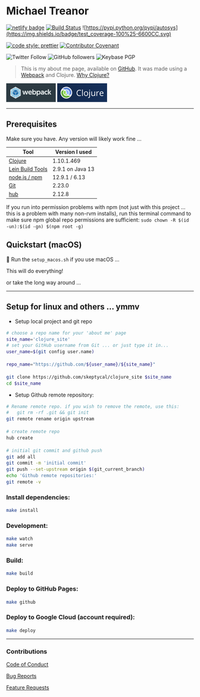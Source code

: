 # Michael Treanor

[![netlify badge](https://api.netlify.com/api/v1/badges/416b8ca3-82db-470f-9adf-a6d06264ca75/deploy-status)](https://app.netlify.com/sites/mystifying-keller-ab5658/deploys) [![Build Status](https://travis-ci.com/skeptycal/clojure_site.svg?branch=master)](https://travis-ci.com/skeptycal/clojure_site) ![https://pypi.python.org/pypi/autosys](https://img.shields.io/badge/test_coverage-100%25-6600CC.svg)

[![code style: prettier](https://img.shields.io/badge/code_style-prettier-ff69b4.svg?style=flat-square)](https://github.com/prettier/prettier) [![Contributor Covenant](https://img.shields.io/badge/Contributor%20Covenant-v1.4%20adopted-ff69b4.svg)](code-of-conduct.md)

![Twitter Follow](https://img.shields.io/twitter/follow/skeptycal.svg?label=%40skeptycal&style=social) ![GitHub followers](https://img.shields.io/github/followers/skeptycal.svg?style=social) ![Keybase PGP](https://img.shields.io/keybase/pgp/skeptycal?label=Keybase%20PGP&style=social)

> This is my about me page, available on [GitHub](https://skeptycal.github.io/clojure_site/). It was made using a [Webpack](https://webpack.js.org/) and Clojure. [Why Clojure?](https://clojure.org/about/rationale)

<img src="resources/images/webpack.png" alt="webpack logo" height=50> <img src="resources/images/clojure-logo-120b.png" alt="clojure logo" height=50>

---

## Prerequisites

Make sure you have. Any version will likely work fine ...

| Tool                                                  | Version I used   |
| ----------------------------------------------------- | ---------------- |
| [Clojure](https://clojure.org/guides/getting_started) | 1.10.1.469       |
| [Lein Build Tools](https://leiningen.org/)            | 2.9.1 on Java 13 |
| [node.js / npm](https://nodejs.org/en/download/)      | 12.9.1 / 6.13    |
| [Git](https://git-scm.com/downloads)                  | 2.23.0           |
| [hub](https://hub.github.com/)                        | 2.12.8           |

If you run into permission problems with npm (not just with this project ... this is a problem with many non-rvm installs), run this terminal command to make sure npm global repo permissions are sufficient:
`sudo chown -R $(id -un):$(id -gn) $(npm root -g)`

## Quickstart (macOS)

 Run the `setup_macos.sh` if you use macOS ...

This will do everything!

or take the long way around ...

---

## Setup for linux and others ... ymmv

- Setup local project and git repo

```bash
# choose a repo name for your 'about me' page
site_name='clojure_site'
# set your GitHub username from Git ... or just type it in...
user_name=$(git config user.name)

repo_name="https://github.com/${user_name}/${site_name}"

git clone https://github.com/skeptycal/clojure_site $site_name
cd $site_name
```

- Setup Github remote repository:

```bash
# Rename remote repo. if you wish to remove the remote, use this:
#   git rm -rf .git && git init
git remote rename origin upstream

# create remote repo
hub create

# initial git commit and github push
git add all
git commit -m 'initial commit'
git push --set-upstream origin $(git_current_branch)
echo 'Github remote repositories:'
git remote -v
```

### Install dependencies:

```bash
make install
```

### Development:

```bash
make watch
make serve
```

### Build:

```bash
make build
```

### Deploy to GitHub Pages:

```bash
make github

```

### Deploy to Google Cloud (account required):

```bash
make deploy
```

---

### Contributions

[Code of Conduct](CODE_OF_CONDUCT.md)

[Bug Reports](.github/ISSUE_TEMPLATE/bug_report.md)

[Feature Requests](.github/ISSUE_TEMPLATE/feature_request.md)
